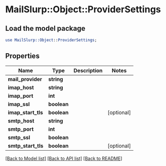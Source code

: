 # MailSlurp::Object::ProviderSettings

## Load the model package
```perl
use MailSlurp::Object::ProviderSettings;
```

## Properties
Name | Type | Description | Notes
------------ | ------------- | ------------- | -------------
**mail_provider** | **string** |  | 
**imap_host** | **string** |  | 
**imap_port** | **int** |  | 
**imap_ssl** | **boolean** |  | 
**imap_start_tls** | **boolean** |  | [optional] 
**smtp_host** | **string** |  | 
**smtp_port** | **int** |  | 
**smtp_ssl** | **boolean** |  | 
**smtp_start_tls** | **boolean** |  | [optional] 

[[Back to Model list]](../README#documentation-for-models) [[Back to API list]](../README#documentation-for-api-endpoints) [[Back to README]](../README)


